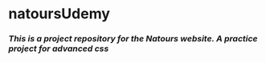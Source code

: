 # natoursUdemy

### *This is a project repository for the Natours website. A practice project for advanced css*
